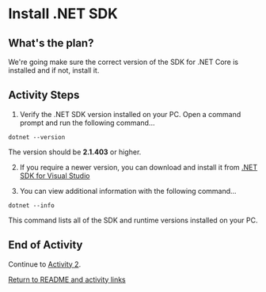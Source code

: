 # Install .NET SDK

## What's the plan?

We're going make sure the correct version of the SDK for .NET Core is installed and if not, install it.

## Activity Steps

1. Verify the .NET SDK version installed on your PC. Open a command prompt and run the following command...

```dotnet --version```

The version should be **2.1.403** or higher.

2. If you require a newer version, you can download and install it from [.NET SDK for Visual Studio](https://www.microsoft.com/net/download/visual-studio-sdks)

3. You can view additional information with the following command...

```dotnet --info```

This command lists all of the SDK and runtime versions installed on your PC.

## End of Activity

Continue to [Activity 2](02-CreateEmptyWebProject.md).

[Return to README and activity links](../README.md)